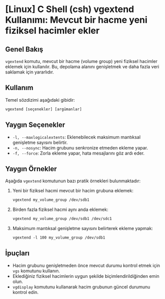 # [Linux] C Shell (csh) vgextend Kullanımı: Mevcut bir hacme yeni fiziksel hacimler ekler

## Genel Bakış
`vgextend` komutu, mevcut bir hacme (volume group) yeni fiziksel hacimler eklemek için kullanılır. Bu, depolama alanını genişletmek ve daha fazla veri saklamak için yararlıdır.

## Kullanım
Temel sözdizimi aşağıdaki gibidir:
```csh
vgextend [seçenekler] [argümanlar]
```

## Yaygın Seçenekler
- `-l, --maxlogicalextents`: Eklenebilecek maksimum mantıksal genişletme sayısını belirtir.
- `-n, --nosync`: Hacim grubunu senkronize etmeden ekleme yapar.
- `-f, --force`: Zorla ekleme yapar, hata mesajlarını göz ardı eder.

## Yaygın Örnekler
Aşağıda `vgextend` komutunun bazı pratik örnekleri bulunmaktadır:

1. Yeni bir fiziksel hacmi mevcut bir hacim grubuna eklemek:
   ```csh
   vgextend my_volume_group /dev/sdb1
   ```

2. Birden fazla fiziksel hacmi aynı anda eklemek:
   ```csh
   vgextend my_volume_group /dev/sdb1 /dev/sdc1
   ```

3. Maksimum mantıksal genişletme sayısını belirterek ekleme yapmak:
   ```csh
   vgextend -l 100 my_volume_group /dev/sdb1
   ```

## İpuçları
- Hacim grubunu genişletmeden önce mevcut durumu kontrol etmek için `vgs` komutunu kullanın.
- Eklediğiniz fiziksel hacimlerin uygun şekilde biçimlendirildiğinden emin olun.
- `vgdisplay` komutunu kullanarak hacim grubunun güncel durumunu kontrol edin.